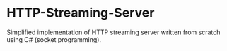 # HTTP-Streaming-Server
Simplified implementation of HTTP streaming server written from scratch using C# (socket programming).
